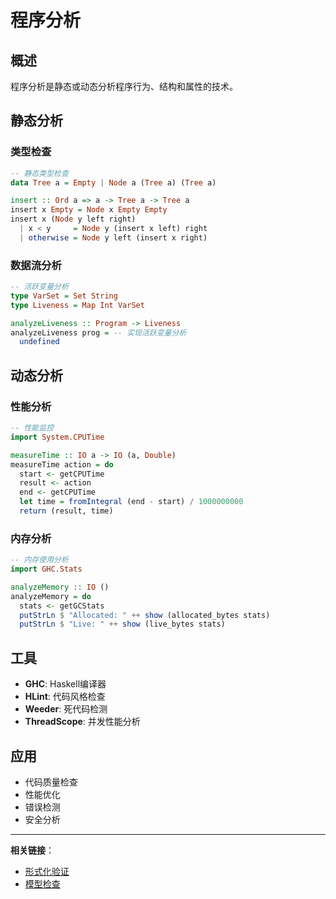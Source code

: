 # 程序分析

## 概述

程序分析是静态或动态分析程序行为、结构和属性的技术。

## 静态分析

### 类型检查

```haskell
-- 静态类型检查
data Tree a = Empty | Node a (Tree a) (Tree a)

insert :: Ord a => a -> Tree a -> Tree a
insert x Empty = Node x Empty Empty
insert x (Node y left right)
  | x < y     = Node y (insert x left) right
  | otherwise = Node y left (insert x right)
```

### 数据流分析

```haskell
-- 活跃变量分析
type VarSet = Set String
type Liveness = Map Int VarSet

analyzeLiveness :: Program -> Liveness
analyzeLiveness prog = -- 实现活跃变量分析
  undefined
```

## 动态分析

### 性能分析

```haskell
-- 性能监控
import System.CPUTime

measureTime :: IO a -> IO (a, Double)
measureTime action = do
  start <- getCPUTime
  result <- action
  end <- getCPUTime
  let time = fromIntegral (end - start) / 1000000000
  return (result, time)
```

### 内存分析

```haskell
-- 内存使用分析
import GHC.Stats

analyzeMemory :: IO ()
analyzeMemory = do
  stats <- getGCStats
  putStrLn $ "Allocated: " ++ show (allocated_bytes stats)
  putStrLn $ "Live: " ++ show (live_bytes stats)
```

## 工具

- **GHC**: Haskell编译器
- **HLint**: 代码风格检查
- **Weeder**: 死代码检测
- **ThreadScope**: 并发性能分析

## 应用

- 代码质量检查
- 性能优化
- 错误检测
- 安全分析

---

**相关链接**：

- [形式化验证](./001-Formal-Verification.md)
- [模型检查](./002-Model-Checking.md)
